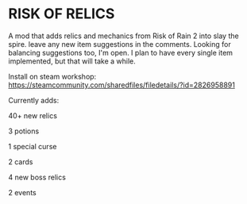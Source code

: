 # RISK OF RELICS

A mod that adds relics and mechanics from Risk of Rain 2 into slay the spire. leave any new item suggestions in the comments. Looking for balancing suggestions too, I'm open. I plan to have every single item implemented, but that will take a while.

Install on steam workshop: https://steamcommunity.com/sharedfiles/filedetails/?id=2826958891

Currently adds:

40+ new relics

3 potions

1 special curse

2 cards

4 new boss relics

2 events

